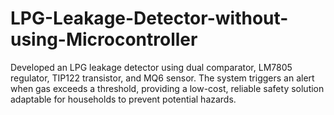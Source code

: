 # LPG-Leakage-Detector-without-using-Microcontroller
Developed an LPG leakage detector using dual comparator, LM7805 regulator, TIP122 transistor, and MQ6 sensor. The system triggers an alert when gas exceeds a threshold, providing a low-cost, reliable safety solution adaptable for households to prevent potential hazards.
